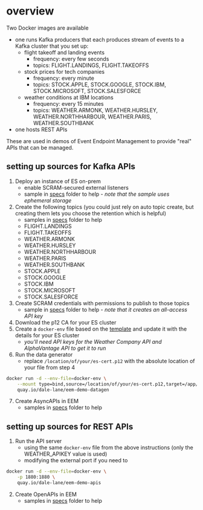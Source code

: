 # overview

Two Docker images are available
- one runs Kafka producers that each produces stream of events to a Kafka cluster that you set up:
    - flight takeoff and landing events
        - frequency: every few seconds
        - topics: FLIGHT.LANDINGS, FLIGHT.TAKEOFFS
    - stock prices for tech companies
        - frequency: every minute
        - topics: STOCK.APPLE, STOCK.GOOGLE, STOCK.IBM, STOCK.MICROSOFT, STOCK.SALESFORCE
    - weather conditions at IBM locations
        - frequency: every 15 minutes
        - topics: WEATHER.ARMONK, WEATHER.HURSLEY, WEATHER.NORTHHARBOUR, WEATHER.PARIS, WEATHER.SOUTHBANK
- one hosts REST APIs

These are used in demos of Event Endpoint Management to provide "real" APIs that can be managed.

## setting up sources for Kafka APIs

1. Deploy an instance of ES on-prem
    * enable SCRAM-secured external listeners
    * sample in [specs](https://github.com/dalelane/eem-demo-datagen/blob/main/specs/eventstreams/kafka.yaml) folder to help - _note that the sample uses ephemeral storage_
2. Create the following topics (you could just rely on auto topic create, but creating them lets you choose the retention which is helpful)
    * samples in [specs](https://github.com/dalelane/eem-demo-datagen/blob/main/specs/eventstreams/topics.yaml) folder to help
    - FLIGHT.LANDINGS
    - FLIGHT.TAKEOFFS
    - WEATHER.ARMONK
    - WEATHER.HURSLEY
    - WEATHER.NORTHHARBOUR
    - WEATHER.PARIS
    - WEATHER.SOUTHBANK
    - STOCK.APPLE
    - STOCK.GOOGLE
    - STOCK.IBM
    - STOCK.MICROSOFT
    - STOCK.SALESFORCE
3. Create SCRAM credentials with permissions to publish to those topics
    * sample in [specs](https://github.com/dalelane/eem-demo-datagen/blob/main/specs/eventstreams/user.yaml) folder to help - _note that it creates an all-access API key_
4. Download the p12 CA for your ES cluster
5. Create a `docker-env` file based on the [template](https://github.com/dalelane/eem-demo-datagen/blob/main/sample-docker-env) and update it with the details for your ES cluster
    * _you'll need API keys for the Weather Company API and AlphaVantage API to get it to run_
6. Run the data generator
    * replace `/location/of/your/es-cert.p12` with the absolute location of your file from step 4
```sh
docker run -d --env-file=docker-env \
    --mount type=bind,source=/location/of/your/es-cert.p12,target=/app/cas/cert.p12,readonly \
    quay.io/dale-lane/eem-demo-datagen
```
7. Create AsyncAPIs in EEM
    * samples in [specs](https://github.com/dalelane/eem-demo-datagen/tree/main/specs/asyncapi) folder to help

## setting up sources for REST APIs

1. Run the API server
    * using the same `docker-env` file from the above instructions (only the WEATHER_APIKEY value is used)
    * modifying the external port if you need to
```sh
docker run -d --env-file=docker-env \
    -p 1880:1880 \
    quay.io/dale-lane/eem-demo-apis
```

2. Create OpenAPIs in EEM
    * samples in [specs](https://github.com/dalelane/eem-demo-datagen/tree/main/specs/openapi) folder to help
